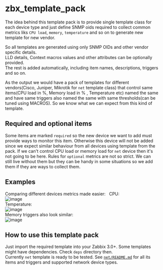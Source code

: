 # zbx_template_pack
The idea behind this template pack is to provide single template class for each device type and just define SNMP oids required to collect common metrics liks `CPU load`, `memory`, `temperature` and so on to generate new template for new vendor.  


So all templates are generated using only SNMP OIDs and other vendor specific details.  
LLD details, Context macros values and other attributes can be optionally provided.   
The rest is added automatically, including item names, descriptions, triggers and so on.  

As the output we would have a pack of templates for different vendors(Cisco, Juniper, Mikrotik for `net` template class) that control same items(CPU load in %, Memory load in % , Temperature etc) named the same and have same triggers also named the same with same thresholds(can be tuned using MACROS). So we know what we can expect from this kind of template.  



## Required and optional items  
Some items are marked `required` so the new device we want to add must provide ways to monitor this item. Otherwise this device will not be added since we expect similar behaviour from all devices using template from the pack. If we can't control CPU load or memory load for `net` device then it's not going to be here.
Rules for `optional` metrics are not so strict. We can still live without them but they can be handy in some situations so we add them if they are ways to collect them.  

## Examples
Comparing different devices metrics made easier:  
CPU:  
![image](https://cloud.githubusercontent.com/assets/14870891/22948032/1ef3a5e0-f30e-11e6-8886-43f38998000d.png)  
Temperature:  
![image](https://cloud.githubusercontent.com/assets/14870891/22948078/4d41a514-f30e-11e6-846e-acb5d782f903.png)  
Memory triggers also look similar:  
![image](https://cloud.githubusercontent.com/assets/14870891/22948146/842493e8-f30e-11e6-927a-79d13ca9ef5b.png)  


## How to use this template pack  
Just import the required template into your Zabbix 3.0+. Some templates might have dependencies. Check `deps` directory then.  
Currently `net` template is ready to be tested.  See [`net/README.md`](https://github.com/v-zhuravlev/zbx_template_pack/tree/master/net) for all its items and triggers and supported network device types.  
